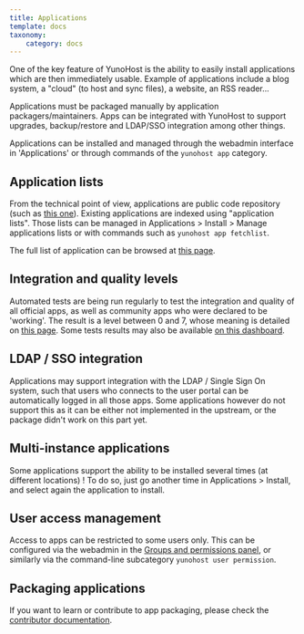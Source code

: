 ```yaml
---
title: Applications
template: docs
taxonomy:
    category: docs
---
```


One of the key feature of YunoHost is the ability to easily install applications which are then immediately usable. Example of applications include a blog system, a "cloud" (to host and sync files), a website, an RSS reader...

Applications must be packaged manually by application packagers/maintainers. Apps can be integrated with YunoHost to support upgrades, backup/restore and LDAP/SSO integration among other things.

Applications can be installed and managed through the webadmin interface in 'Applications' or through commands of the `yunohost app` category.

## Application lists

From the technical point of view, applications are public code repository (such as [this one](https://github.com/YunoHost-Apps/wordpress_ynh)). Existing applications are indexed using "application lists". Those lists can be managed in Applications > Install > Manage applications lists or with commands such as `yunohost app fetchlist`.

The full list of application can be browsed at [this page](/apps).

## Integration and quality levels

Automated tests are being run regularly to test the integration and quality of all official apps, as well as community apps who were declared to be 'working'. The result is a level between 0 and 7, whose meaning is detailed on [this page](/packaging_apps_levels). Some tests results may also be available [on this dashboard](https://dash.yunohost.org/appci/branch/stable).

## LDAP / SSO integration

Applications may support integration with the LDAP / Single Sign On system, such that users who connects to the user portal can be automatically logged in all those apps. Some applications however do not support this as it can be either not implemented in the upstream, or the package didn't work on this part yet.

## Multi-instance applications

Some applications support the ability to be installed several times (at different locations) ! To do so, just go another time in Applications > Install, and select again the application to install.

## User access management

Access to apps can be restricted to some users only. This can be configured via the webadmin in the [Groups and permissions panel](/groups_and_permissions), or similarly via the command-line subcategory `yunohost user permission`.

## Packaging applications 

If you want to learn or contribute to app packaging, please check the [contributor documentation](/contributordoc). 
